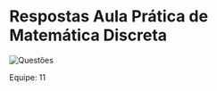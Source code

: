# Respostas Aula Prática de Matemática Discreta

![Questões](https://github.com/user-attachments/assets/2b4420fb-240e-4dc6-b93d-8b15ff5cf9fb)

Equipe: 11
